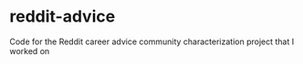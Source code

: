# reddit-advice
Code for the Reddit career advice community characterization project that I worked on
